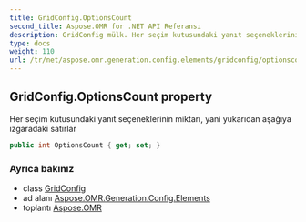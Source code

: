 ```yaml
---
title: GridConfig.OptionsCount
second_title: Aspose.OMR for .NET API Referansı
description: GridConfig mülk. Her seçim kutusundaki yanıt seçeneklerinin miktarı yani yukarıdan aşağıya ızgaradaki satırlar
type: docs
weight: 110
url: /tr/net/aspose.omr.generation.config.elements/gridconfig/optionscount/
---
```

## GridConfig.OptionsCount property

Her seçim kutusundaki yanıt seçeneklerinin miktarı, yani yukarıdan aşağıya ızgaradaki satırlar

```csharp
public int OptionsCount { get; set; }
```

### Ayrıca bakınız

* class [GridConfig](../)
* ad alanı [Aspose.OMR.Generation.Config.Elements](../../gridconfig/)
* toplantı [Aspose.OMR](../../../)



